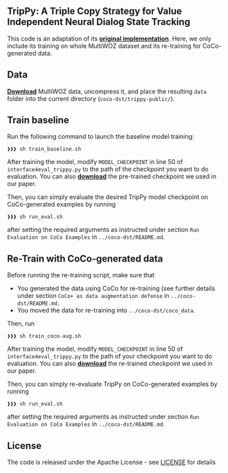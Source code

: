 


## TripPy: A Triple Copy Strategy for Value Independent Neural Dialog State Tracking

This code is an adaptation of its [**original implementation**](https://gitlab.cs.uni-duesseldorf.de/general/dsml/trippy-public).   Here, we only include its training on whole MultiWOZ dataset and its re-training for CoCo-generated data.
## Data
[**Download**](https://storage.cloud.google.com/sfr-coco-dst-research/trippy-public-resources/data.zip) MultiWOZ data, 
 uncompress it, and place the resulting ```data``` folder into the current directory (```coco-dst/trippy-public/```).

## Train baseline
Run the following command to launch the baseline model training:
```console
❱❱❱ sh train_baseline.sh
```
After training the model, modify ```MODEL_CHECKPOINT``` in line 50 of ```interface4eval_trippy.py``` to the path of the 
checkpoint you want to do evaluation. You can also [**download**](https://storage.cloud.google.com/sfr-coco-dst-research/trippy-public-resources/baseline.zip) 
the pre-trained checkpoint we used in our paper.

Then, you can simply evaluate the desired TripPy model checkpoint on CoCo-generated examples by running
```console
❱❱❱ sh run_eval.sh
```
after setting the required arguments as instructed under section ```Run Evaluation on CoCo Examples``` in 
```../coco-dst/README.md```.

## Re-Train with CoCo-generated data
Before running the re-training script, make sure that 
- You generated the data using CoCo for re-training (see further details under section 
```CoCo+ as data augmentation defense``` in ```../coco-dst/README.md```.
- You moved the data for re-training into ```../coco-dst/coco_data```.  

Then, run
```console
❱❱❱ sh train_coco-aug.sh
```
After training the model, modify ```MODEL_CHECKPOINT``` in line 50 of ```interface4eval_trippy.py``` to the path of 
your checkpoint you want to do evaluation. You can also [**download**](https://storage.cloud.google.com/sfr-coco-dst-research/trippy-public-resources/coco-vs_rare.zip) 
the re-trained checkpoint we used in our paper.

Then, you can simply re-evaluate TripPy on CoCo-generated examples by running
```console
❱❱❱ sh run_eval.sh
```
after setting the required arguments as instructed under section ```Run Evaluation on CoCo Examples``` in 
```../coco-dst/README.md```.

## License
The code is released under the Apache License - see [LICENSE](LICENSE.txt) for details
